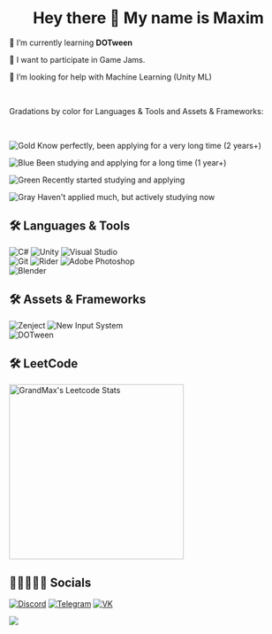 <h1 align="center"> Hey there 👋 My name is Maxim</h1>

🌱 I’m currently learning <b> DOTween </b>

👯 I want to participate in Game Jams.

🤝 I’m looking for help with Machine Learning (Unity ML)

<br />

Gradations by color for Languages & Tools and Assets & Frameworks:

<br />

![Gold](https://img.shields.io/badge/Gold-gold?style=for-the-badge)  Know perfectly, been applying for a very long time (2 years+)

![Blue](https://img.shields.io/badge/Blue-blue?style=for-the-badge)  Been studying and applying for a long time (1 year+)

![Green](https://img.shields.io/badge/Green-green?style=for-the-badge)  Recently started studying and applying

![Gray](https://img.shields.io/badge/Gray-gray?style=for-the-badge)  Haven't applied much, but actively studying now

## 🛠 Languages & Tools

  
![C#](https://img.shields.io/badge/Csharp-blue?style=for-the-badge&logo=csharp&logoColor=white)
![Unity](https://img.shields.io/badge/Unity-blue?style=for-the-badge&logo=unity&logoColor=white)
![Visual Studio](https://img.shields.io/badge/Visual_Studio-blue?style=for-the-badge&logo=visualStudio&logoColor=white)
<br />
![Git](https://img.shields.io/badge/Git-green?style=for-the-badge&logo=git&logoColor=white)
![Rider](https://img.shields.io/badge/-Rider-green?style=for-the-badge&logo=rider&logoColor=white)
![Adobe Photoshop](https://img.shields.io/badge/Photoshop-green?style=for-the-badge&logo=adobe&logoColor=white)
<br />
![Blender](https://img.shields.io/badge/-Blender-gray?style=for-the-badge&logo=blender&logoColor=white)

  
## 🛠 Assets & Frameworks

  
![Zenject](https://img.shields.io/badge/-Zenject-green?style=for-the-badge&logo=unity&logoColor=white)
![New Input System](https://img.shields.io/badge/-New_Input_System-green?style=for-the-badge&logo=unity&logoColor=white)
<br />
![DOTween](https://img.shields.io/badge/DOTween-gray?style=for-the-badge&logo=unity&logoColor=white)


## 🛠 LeetCode

<a href="https://leetcode.com/XGrandMaxX">
<img height="316" src="https://leetcard.jacoblin.cool/XGrandMaxX?theme=dark&font=Ubuntu&cache=14400&ext=contest&sheets=https://gist.githubusercontent.com/RedHeadphone/5e715e284c89cace8f5fa09f7fb930b8/raw/ec0be570f114124b1a2156a660d67baa0ab5639d/leetcode_stats_card.css" alt="GrandMax's Leetcode Stats"/>
</a>


  
## 👩🏼‍🤝‍🧑🏻 Socials

  
[![Discord](https://img.shields.io/badge/-Discord-purple?style=for-the-badge&logo=discord&logoColor=white)](https://discord.gg/kGEjVVp5sW)
[![Telegram](https://img.shields.io/badge/-Telegram-purple?style=for-the-badge&logo=telegram&logoColor=white)](https://t.me/GrandMax23)
[![VK](https://img.shields.io/badge/-Vk-purple?style=for-the-badge&logo=vk&logoColor=white7)](https://vk.com/m.alexeev00)

![](https://komarev.com/ghpvc/?username=GrandMax&color=blue)

